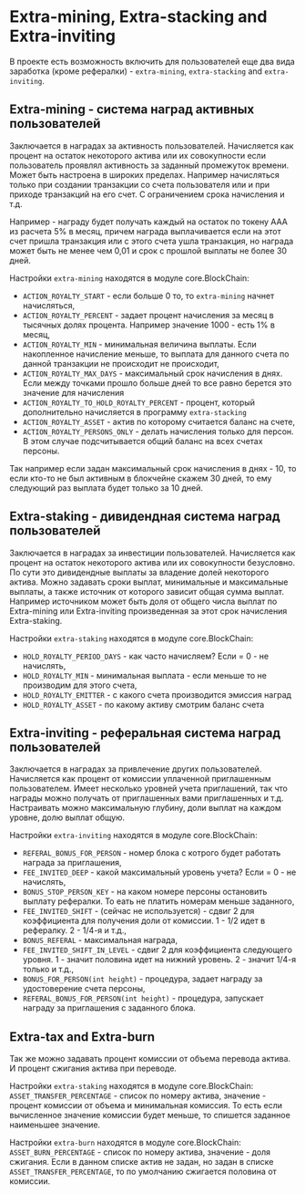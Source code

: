 # Extra-mining, Extra-stacking and Extra-inviting

В проекте есть возможность включить для пользователей еще два вида заработка (кроме рефералки) - `extra-mining`, `extra-stacking` and `extra-inviting`.

## Extra-mining - система наград активных пользователей
Заключается в наградах за активность пользователей. Начисляется как процент на остаток некоторого актива или их совокупности если пользователь
проявлял активность за заданный промежуток времени. Может быть настроена в широких пределах. Например начисляться только при создании транзакции
со счета пользователя или и при приходе транзакций на его счет. С ограничением срока начисления и т.д.

Например - награду будет получать каждый на остаток по токену ААА из расчета 5% в месяц, причем награда выплачивается если
на этот счет пришла транзакция или с этого счета ушла транзакция, но награда может быть не менее чем 0,01 и срок с прошлой выплаты не более 30 дней.


Настройки `extra-mining` находятся в модуле core.BlockChain:  
+ `ACTION_ROYALTY_START` - если больше 0 то, то `extra-mining` начнет начисляться,
+ `ACTION_ROYALTY_PERCENT` - задает процент начисления за месяц в тысячных долях процента. Например значение 1000 - есть 1% в месяц,
+ `ACTION_ROYALTY_MIN` - минимальная величина выплаты. Если накопленное начисление меньше, то выплата для данного счета по данной
 транзакции не происходит не происходит,
+ `ACTION_ROYALTY_MAX_DAYS` - максимальный срок начисления в днях. Если между точками прошло больше дней то все равно берется
 это значение для начисления
+ `ACTION_ROYALTY_TO_HOLD_ROYALTY_PERCENT` - процент, который дополнительно начисляется в программу `extra-stacking`
+ `ACTION_ROYALTY_ASSET` - актив по которому считается баланс на счете,
+ `ACTION_ROYALTY_PERSONS_ONLY` - делать начисления только для персон. В этом случае подсчитывается общий баланс на всех счетах персоны.   

Так например если задан максимальный срок начисления в днях - 10, то если кто-то не был активным в блокчейне скажем 30 дней,
 то ему следующий раз выплата будет только за 10 дней.

## Extra-staking - дивидендная система наград пользователей
Заключается в наградах за инвестиции пользователей. Начисляется как процент на остаток некоторого актива или их совокупности безусловно.
По сути это дивидендные выплаты за владение долей некоторого актива. Можно задавать сроки выплат,
минимальные и максимальные выплаты, а также источник от которого зависит общая сумма выплат.
Например источником может быть доля от общего числа выплат по Extra-mining или Extra-inviting произведенная за этот срок начисления Extra-staking.

Настройки `extra-staking` находятся в модуле core.BlockChain:  
+ `HOLD_ROYALTY_PERIOD_DAYS` - как часто начисляем? Если = 0 - не начислять,
+ `HOLD_ROYALTY_MIN` - минимальная выплата - если меньше то не производим для этого счета,
+ `HOLD_ROYALTY_EMITTER` - с какого счета производится эмиссия наград
+ `HOLD_ROYALTY_ASSET` - по какому активу смотрим баланс счета

## Extra-inviting - реферальная система наград пользователей
Заключается в наградах за привлечение других пользователей. Начисляется как процент от комиссии уплаченной приглашенным пользователем.
Имеет несколько уровней учета приглашений, так что награды можно получать от приглашенных вами приглашенных и т.д.
Настраивать можно максимальную глубину, доли выплат на каждом уровне, долю выплат общую.

Настройки `extra-inviting` находятся в модуле core.BlockChain:  
+ `REFERAL_BONUS_FOR_PERSON` - номер блока с котрого будет работать награда за приглашения,
+ `FEE_INVITED_DEEP` - какой максимальный уровень учета? Если = 0 - не начислять,
+ `BONUS_STOP_PERSON_KEY` - на каком номере персоны остановить выплату рефералки. То еать не платить номерам меньше заданного,
+ `FEE_INVITED_SHIFT` - (сейчас не используется) - сдвиг 2 для коэффициента для получения доли от комиссии. 1 - 1/2 идет в рефералку. 2 - 1/4-я и т.д.,
+ `BONUS_REFERAL` - максимальная награда,
+ `FEE_INVITED_SHIFT_IN_LEVEL` - сдвиг 2 для коэффициента следующего уровня. 1 - значит половина идет на нижний уровень. 2 - значит 1/4-я только и т.д.,
+ `BONUS_FOR_PERSON(int height)` - процедура, задает награду за удостоверение счета персоны,
+ `REFERAL_BONUS_FOR_PERSON(int height)` - процедура, запускает награду за приглашения с заданного блока.





## Extra-tax and Extra-burn
Так же можно задавать процент комиссии от объема перевода актива. И процент сжигания актива при переводе.

Настройки `extra-staking` находятся в модуле core.BlockChain:  
`ASSET_TRANSFER_PERCENTAGE` - список по номеру актива, значение - процент комиссии от объема и минимальная комиссия.
 То есть если вычисленное значение комиссии будет меньше, то спишется заданное наименьшее значение. 

Настройки `extra-burn` находятся в модуле core.BlockChain:  
`ASSET_BURN_PERCENTAGE` - список по номеру актива, значение - доля сжигания. Если в данном списке актив не задан,
 но задан в списке `ASSET_TRANSFER_PERCENTAGE`, то по умолчанию сжигается половина от комиссии.

